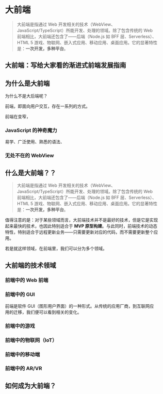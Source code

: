 # 大前端

> 大前端是指通过 Web 开发相关的技术（WebView、JavaScript/TypeScript）所能开发、处理的领域。除了包含传统的 Web 前端相比，大前端还包含了——后端（Node.js 如 BFF 层、Serverless）、HTML 5 游戏、物联网、嵌入式应用、移动应用、桌面应用。它的显著特性是：**一次开发，多种平台**。


## 大前端：写给大家看的渐进式前端发展指南

## 为什么是大前端

为什么不是大后端呢？

前端，即面向用户交互，存在一系列的方式。

前端在变窄，

### JavaScript 的神奇魔力

易学、广泛使用、熟悉的语法、

### 无处不在的 WebView

## 什么是大前端？？

> 大前端是指通过 Web 开发相关的技术（WebView、JavaScript/TypeScript）所能开发、处理的领域。除了包含传统的 Web 前端相比，大前端还包含了——后端（Node.js 如 BFF 层、Serverless）、HTML 5 游戏、物联网、嵌入式应用、移动应用、桌面应用。它的显著特性是：**一次开发，多种平台**。

值得注意的是：对于某些领域而言，大前端技术并不是最好的技术，但是它是实现起来最快的技术，也因此特别适合于 **MVP 原型构建**。与此同时，前端技术的动态特性，特别适合于远程更新业务——只需要更新对应的代码，而不需要更新整个应用。

若是就这样领域，在前端里，我们可以分为多个领域。

## 大前端的技术领域

### 前端中的 Web 前端

### 前端中的 GUI

前端是软件 GUI（图形用户界面）的一种形式。从传统的应用厂商，到互联网应用的迁移，我们便可以看到相关的变化。

### 前端中的游戏

### 前端中的物联网（IoT）

### 前端中的移动端

### 前端中的 AR/VR

## 如何成为大前端？

